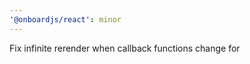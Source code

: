```yaml
---
'@onboardjs/react': minor
---
```


Fix infinite rerender when callback functions change for <OnboardingProvider />
